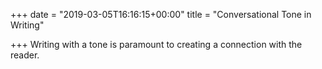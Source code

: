 +++
date = "2019-03-05T16:16:15+00:00"
title = "Conversational Tone in Writing"

+++
Writing with a tone is paramount to creating a connection with the reader.
